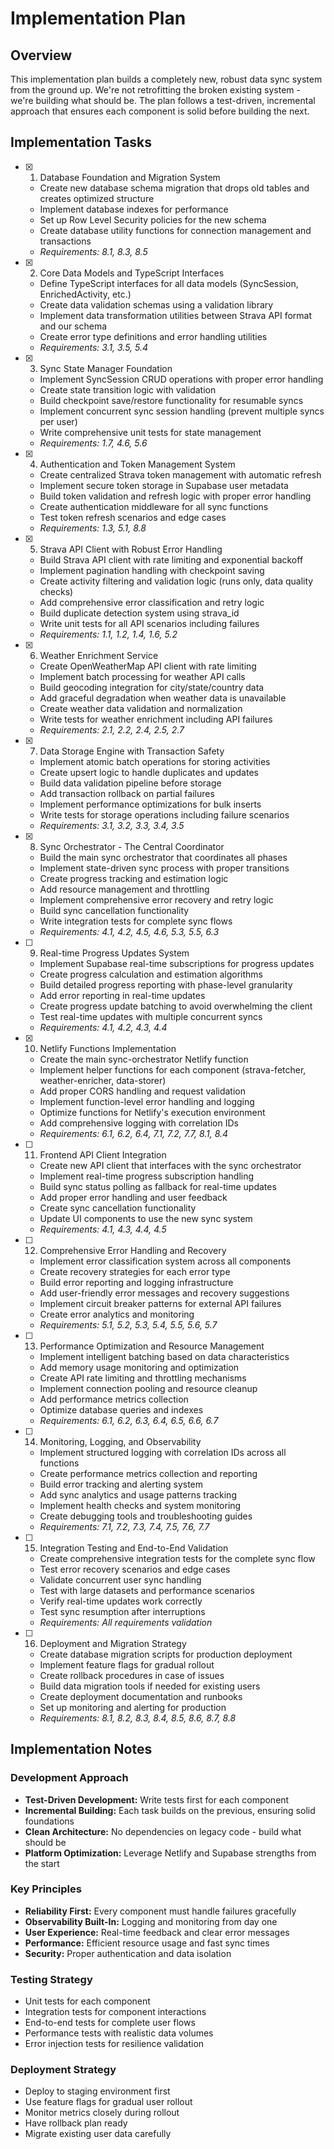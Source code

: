 # Implementation Plan

## Overview

This implementation plan builds a completely new, robust data sync system from the ground up. We're not retrofitting the broken existing system - we're building what should be. The plan follows a test-driven, incremental approach that ensures each component is solid before building the next.

## Implementation Tasks

- [x] 1. Database Foundation and Migration System
  - Create new database schema migration that drops old tables and creates optimized structure
  - Implement database indexes for performance
  - Set up Row Level Security policies for the new schema
  - Create database utility functions for connection management and transactions
  - _Requirements: 8.1, 8.3, 8.5_

- [x] 2. Core Data Models and TypeScript Interfaces
  - Define TypeScript interfaces for all data models (SyncSession, EnrichedActivity, etc.)
  - Create data validation schemas using a validation library
  - Implement data transformation utilities between Strava API format and our schema
  - Create error type definitions and error handling utilities
  - _Requirements: 3.1, 3.5, 5.4_

- [x] 3. Sync State Manager Foundation
  - Implement SyncSession CRUD operations with proper error handling
  - Create state transition logic with validation
  - Build checkpoint save/restore functionality for resumable syncs
  - Implement concurrent sync session handling (prevent multiple syncs per user)
  - Write comprehensive unit tests for state management
  - _Requirements: 1.7, 4.6, 5.6_

- [x] 4. Authentication and Token Management System
  - Create centralized Strava token management with automatic refresh
  - Implement secure token storage in Supabase user metadata
  - Build token validation and refresh logic with proper error handling
  - Create authentication middleware for all sync functions
  - Test token refresh scenarios and edge cases
  - _Requirements: 1.3, 5.1, 8.8_

- [x] 5. Strava API Client with Robust Error Handling
  - Build Strava API client with rate limiting and exponential backoff
  - Implement pagination handling with checkpoint saving
  - Create activity filtering and validation logic (runs only, data quality checks)
  - Add comprehensive error classification and retry logic
  - Build duplicate detection system using strava_id
  - Write unit tests for all API scenarios including failures
  - _Requirements: 1.1, 1.2, 1.4, 1.6, 5.2_

- [x] 6. Weather Enrichment Service
  - Create OpenWeatherMap API client with rate limiting
  - Implement batch processing for weather API calls
  - Build geocoding integration for city/state/country data
  - Add graceful degradation when weather data is unavailable
  - Create weather data validation and normalization
  - Write tests for weather enrichment including API failures
  - _Requirements: 2.1, 2.2, 2.4, 2.5, 2.7_

- [x] 7. Data Storage Engine with Transaction Safety
  - Implement atomic batch operations for storing activities
  - Create upsert logic to handle duplicates and updates
  - Build data validation pipeline before storage
  - Add transaction rollback on partial failures
  - Implement performance optimizations for bulk inserts
  - Write tests for storage operations including failure scenarios
  - _Requirements: 3.1, 3.2, 3.3, 3.4, 3.5_

- [x] 8. Sync Orchestrator - The Central Coordinator
  - Build the main sync orchestrator that coordinates all phases
  - Implement state-driven sync process with proper transitions
  - Create progress tracking and estimation logic
  - Add resource management and throttling
  - Implement comprehensive error recovery and retry logic
  - Build sync cancellation functionality
  - Write integration tests for complete sync flows
  - _Requirements: 4.1, 4.2, 4.5, 4.6, 5.3, 5.5, 6.3_

- [ ] 9. Real-time Progress Updates System
  - Implement Supabase real-time subscriptions for progress updates
  - Create progress calculation and estimation algorithms
  - Build detailed progress reporting with phase-level granularity
  - Add error reporting in real-time updates
  - Create progress update batching to avoid overwhelming the client
  - Test real-time updates with multiple concurrent syncs
  - _Requirements: 4.1, 4.2, 4.3, 4.4_

- [x] 10. Netlify Functions Implementation
  - Create the main sync-orchestrator Netlify function
  - Implement helper functions for each component (strava-fetcher, weather-enricher, data-storer)
  - Add proper CORS handling and request validation
  - Implement function-level error handling and logging
  - Optimize functions for Netlify's execution environment
  - Add comprehensive logging with correlation IDs
  - _Requirements: 6.1, 6.2, 6.4, 7.1, 7.2, 7.7, 8.1, 8.4_

- [ ] 11. Frontend API Client Integration
  - Create new API client that interfaces with the sync orchestrator
  - Implement real-time progress subscription handling
  - Build sync status polling as fallback for real-time updates
  - Add proper error handling and user feedback
  - Create sync cancellation functionality
  - Update UI components to use the new sync system
  - _Requirements: 4.1, 4.3, 4.4, 4.5_

- [ ] 12. Comprehensive Error Handling and Recovery
  - Implement error classification system across all components
  - Create recovery strategies for each error type
  - Build error reporting and logging infrastructure
  - Add user-friendly error messages and recovery suggestions
  - Implement circuit breaker patterns for external API failures
  - Create error analytics and monitoring
  - _Requirements: 5.1, 5.2, 5.3, 5.4, 5.5, 5.6, 5.7_

- [ ] 13. Performance Optimization and Resource Management
  - Implement intelligent batching based on data characteristics
  - Add memory usage monitoring and optimization
  - Create API rate limiting and throttling mechanisms
  - Implement connection pooling and resource cleanup
  - Add performance metrics collection
  - Optimize database queries and indexes
  - _Requirements: 6.1, 6.2, 6.3, 6.4, 6.5, 6.6, 6.7_

- [ ] 14. Monitoring, Logging, and Observability
  - Implement structured logging with correlation IDs across all functions
  - Create performance metrics collection and reporting
  - Build error tracking and alerting system
  - Add sync analytics and usage patterns tracking
  - Implement health checks and system monitoring
  - Create debugging tools and troubleshooting guides
  - _Requirements: 7.1, 7.2, 7.3, 7.4, 7.5, 7.6, 7.7_

- [ ] 15. Integration Testing and End-to-End Validation
  - Create comprehensive integration tests for the complete sync flow
  - Test error recovery scenarios and edge cases
  - Validate concurrent user sync handling
  - Test with large datasets and performance scenarios
  - Verify real-time updates work correctly
  - Test sync resumption after interruptions
  - _Requirements: All requirements validation_

- [ ] 16. Deployment and Migration Strategy
  - Create database migration scripts for production deployment
  - Implement feature flags for gradual rollout
  - Create rollback procedures in case of issues
  - Build data migration tools if needed for existing users
  - Create deployment documentation and runbooks
  - Set up monitoring and alerting for production
  - _Requirements: 8.1, 8.2, 8.3, 8.4, 8.5, 8.6, 8.7, 8.8_

## Implementation Notes

### Development Approach
- **Test-Driven Development:** Write tests first for each component
- **Incremental Building:** Each task builds on the previous, ensuring solid foundations
- **Clean Architecture:** No dependencies on legacy code - build what should be
- **Platform Optimization:** Leverage Netlify and Supabase strengths from the start

### Key Principles
- **Reliability First:** Every component must handle failures gracefully
- **Observability Built-In:** Logging and monitoring from day one
- **User Experience:** Real-time feedback and clear error messages
- **Performance:** Efficient resource usage and fast sync times
- **Security:** Proper authentication and data isolation

### Testing Strategy
- Unit tests for each component
- Integration tests for component interactions
- End-to-end tests for complete user flows
- Performance tests with realistic data volumes
- Error injection tests for resilience validation

### Deployment Strategy
- Deploy to staging environment first
- Use feature flags for gradual user rollout
- Monitor metrics closely during rollout
- Have rollback plan ready
- Migrate existing user data carefully